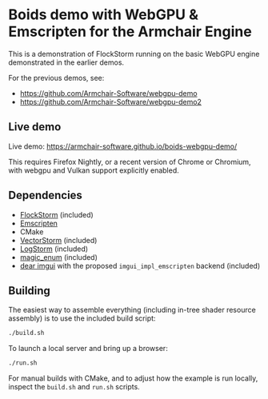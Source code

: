 # Boids demo with WebGPU & Emscripten for the Armchair Engine

This is a demonstration of FlockStorm running on the basic WebGPU engine demonstrated in the earlier demos.

For the previous demos, see:
- https://github.com/Armchair-Software/webgpu-demo
- https://github.com/Armchair-Software/webgpu-demo2

## Live demo
Live demo: https://armchair-software.github.io/boids-webgpu-demo/

This requires Firefox Nightly, or a recent version of Chrome or Chromium, with webgpu and Vulkan support explicitly enabled.

## Dependencies
- [FlockStorm](https://github.com/VoxelStorm-Ltd/flockstorm) (included)
- [Emscripten](https://emscripten.org/)
- CMake
- [VectorStorm](https://github.com/Armchair-Software/vectorstorm) (included)
- [LogStorm](https://github.com/VoxelStorm-Ltd/logstorm) (included)
- [magic_enum](https://github.com/Neargye/magic_enum) (included)
- [dear imgui](https://github.com/ocornut/imgui) with the proposed `imgui_impl_emscripten` backend (included)

## Building
The easiest way to assemble everything (including in-tree shader resource assembly) is to use the included build script:
```sh
./build.sh
```

To launch a local server and bring up a browser:
```sh
./run.sh
```

For manual builds with CMake, and to adjust how the example is run locally, inspect the `build.sh` and `run.sh` scripts.
